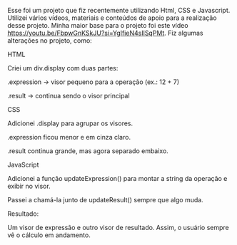 Esse foi um projeto que fiz recentemente utilizando Html, CSS e Javascript.
Utilizei vários vídeos, materiais e conteúdos de apoio para a realização desse projeto. Minha maior base para o projeto foi este vídeo https://youtu.be/FbpwGnKSkJU?si=YgIfieN4sIlSqPMt.
Fiz algumas alterações no projeto, como:

HTML

Criei um div.display com duas partes:

.expression → visor pequeno para a operação (ex.: 12 + 7)

.result → continua sendo o visor principal

CSS

Adicionei .display para agrupar os visores.

.expression ficou menor e em cinza claro.

.result continua grande, mas agora separado embaixo.

JavaScript

Adicionei a função updateExpression() para montar a string da operação e exibir no visor.

Passei a chamá-la junto de updateResult() sempre que algo muda.

Resultado:

Um visor de expressão e outro visor de resultado. Assim, o usuário sempre vê o cálculo em andamento.
